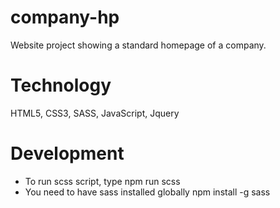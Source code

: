 # company-hp
 
Website project showing a standard homepage of a company.

# Technology

HTML5, CSS3, SASS, JavaScript, Jquery

# Development

- To run scss script, type npm run scss
- You need to have sass installed globally npm install -g sass